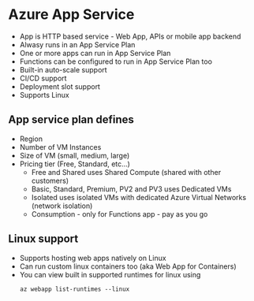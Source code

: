 # Azure App Service

* App is HTTP based service - Web App, APIs or mobile app backend
* Alwasy runs in an App Service Plan
* One or more apps can run in App Service Plan
* Functions can be configured to run in App Service Plan too
* Built-in auto-scale support
* CI/CD support
* Deployment slot support
* Supports Linux

## App service plan defines
* Region
* Number of VM Instances
* Size of VM (small, medium, large)
* Pricing tier (Free, Standard, etc...)
    * Free and Shared uses Shared Compute (shared with other customers)
    * Basic, Standard, Premium, PV2 and PV3 uses Dedicated VMs
    * Isolated uses isolated VMs with dedicated Azure Virtual Networks (network isolation)
    * Consumption - only for Functions app - pay as you go

## Linux support

* Supports hosting web apps natively on Linux
* Can run custom linux containers too (aka Web App for Containers)
* You can view built in supported runtimes for linux using
    ```
    az webapp list-runtimes --linux
    ```